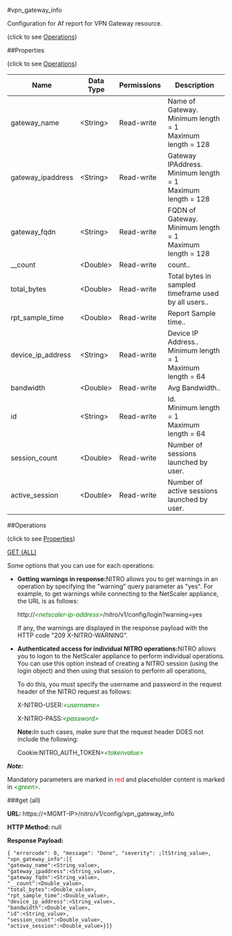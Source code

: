 #vpn_gateway_info



Configuration for Af report for VPN Gateway resource.

<span>(click to see [Operations](#operations))</span>



##Properties 

<span>(click to see [Operations](#operations))</span>





<table><thead><tr><th>Name</th><th>Data Type</th><th>Permissions</th><th>Description</th></tr></thead><tbody><tr><td>gateway_name</td><td>&lt;String></td><td>Read-write</td><td>Name of Gateway.<br>Minimum length = 1<br>Maximum length = 128</td></tr><tr><td>gateway_ipaddress</td><td>&lt;String></td><td>Read-write</td><td>Gateway IPAddress.<br>Minimum length = 1<br>Maximum length = 128</td></tr><tr><td>gateway_fqdn</td><td>&lt;String></td><td>Read-write</td><td>FQDN of Gateway.<br>Minimum length = 1<br>Maximum length = 128</td></tr><tr><td>__count</td><td>&lt;Double></td><td>Read-write</td><td>count..</td></tr><tr><td>total_bytes</td><td>&lt;Double></td><td>Read-write</td><td>Total bytes in sampled timeframe used by all users..</td></tr><tr><td>rpt_sample_time</td><td>&lt;Double></td><td>Read-write</td><td>Report Sample time..</td></tr><tr><td>device_ip_address</td><td>&lt;String></td><td>Read-write</td><td>Device IP Address..<br>Minimum length = 1<br>Maximum length = 64</td></tr><tr><td>bandwidth</td><td>&lt;Double></td><td>Read-write</td><td>Avg Bandwidth..</td></tr><tr><td>id</td><td>&lt;String></td><td>Read-write</td><td>Id.<br>Minimum length = 1<br>Maximum length = 64</td></tr><tr><td>session_count</td><td>&lt;Double></td><td>Read-write</td><td>Number of sessions launched by user.</td></tr><tr><td>active_session</td><td>&lt;Double></td><td>Read-write</td><td>Number of active sessions launched by user.</td></tr></tbody></table>

##Operations 

<span>(click to see [Properties](#properties))</span>





[GET (ALL)](#get-all)





Some options that you can use for each operations:

<ul><li><p><b>Getting warnings in response:</b>NITRO allows you to get warnings in an operation by specifying the "warning" query parameter as "yes". For example, to get warnings while connecting to the NetScaler appliance, the URL is as follows:</p><p>http://<span style="color:green;font-style:italic;">&lt;netscaler-ip-address&gt;</span>/nitro/v1/config/login?warning=yes</p><p>If any, the warnings are displayed in the response payload with the HTTP code "209 X-NITRO-WARNING".</p></li><li><p><b>Authenticated access for individual NITRO operations:</b>NITRO allows you to logon to the NetScaler appliance to perform individual operations. You can use this option instead of creating a NITRO session (using the login object) and then using that session to perform all operations,</p><p>To do this, you must specify the username and password in the request header of the NITRO request as follows:</p><p>X-NITRO-USER:<span style="color:green;font-style:italic;">&lt;username&gt;</span></p><p>X-NITRO-PASS:<span style="color:green;font-style:italic;">&lt;password&gt;</span></p><p><b>Note:</b>In such cases, make sure that the request header DOES not include the following:</p><p>Cookie:NITRO_AUTH_TOKEN=<span style="color:green;font-style:italic;">&lt;tokenvalue&gt;</span></p></li></ul>







***Note:*** 

Mandatory parameters are marked in <span style="color:#FF0000;">red</span> and placeholder content is marked in <span style="color:green;font-style:italic">&lt;green&gt;</span>.



###get (all)







<b>URL: </b>https://&lt;MGMT-IP&gt;/nitro/v1/config/vpn_gateway_info

<b>HTTP Method: </b>null

<b>Response Payload: </b>
```
{ "errorcode": 0, "message": "Done", "severity": ;ltString_value>, "vpn_gateway_info":[{
"gateway_name":<String_value>,
"gateway_ipaddress":<String_value>,
"gateway_fqdn":<String_value>,
"__count":<Double_value>,
"total_bytes":<Double_value>,
"rpt_sample_time":<Double_value>,
"device_ip_address":<String_value>,
"bandwidth":<Double_value>,
"id":<String_value>,
"session_count":<Double_value>,
"active_session":<Double_value>}]}
```







